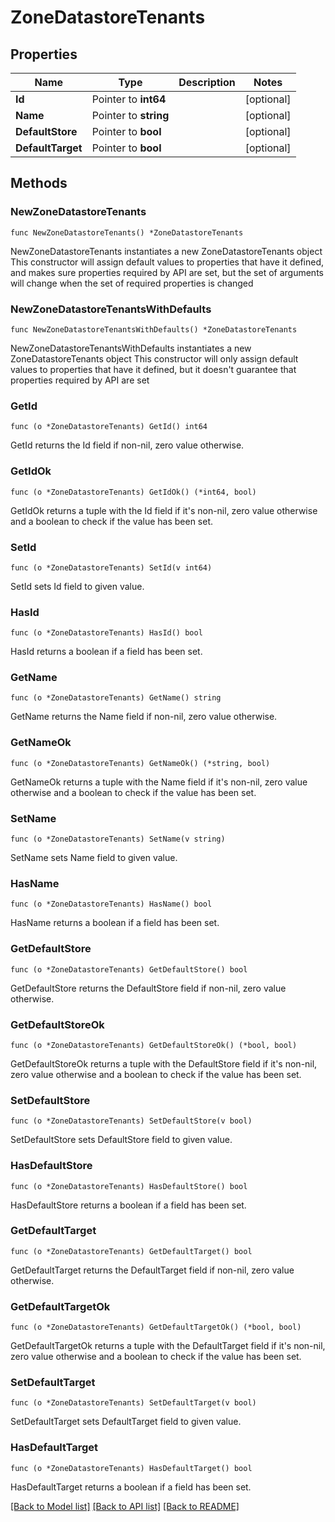 # ZoneDatastoreTenants

## Properties

Name | Type | Description | Notes
------------ | ------------- | ------------- | -------------
**Id** | Pointer to **int64** |  | [optional] 
**Name** | Pointer to **string** |  | [optional] 
**DefaultStore** | Pointer to **bool** |  | [optional] 
**DefaultTarget** | Pointer to **bool** |  | [optional] 

## Methods

### NewZoneDatastoreTenants

`func NewZoneDatastoreTenants() *ZoneDatastoreTenants`

NewZoneDatastoreTenants instantiates a new ZoneDatastoreTenants object
This constructor will assign default values to properties that have it defined,
and makes sure properties required by API are set, but the set of arguments
will change when the set of required properties is changed

### NewZoneDatastoreTenantsWithDefaults

`func NewZoneDatastoreTenantsWithDefaults() *ZoneDatastoreTenants`

NewZoneDatastoreTenantsWithDefaults instantiates a new ZoneDatastoreTenants object
This constructor will only assign default values to properties that have it defined,
but it doesn't guarantee that properties required by API are set

### GetId

`func (o *ZoneDatastoreTenants) GetId() int64`

GetId returns the Id field if non-nil, zero value otherwise.

### GetIdOk

`func (o *ZoneDatastoreTenants) GetIdOk() (*int64, bool)`

GetIdOk returns a tuple with the Id field if it's non-nil, zero value otherwise
and a boolean to check if the value has been set.

### SetId

`func (o *ZoneDatastoreTenants) SetId(v int64)`

SetId sets Id field to given value.

### HasId

`func (o *ZoneDatastoreTenants) HasId() bool`

HasId returns a boolean if a field has been set.

### GetName

`func (o *ZoneDatastoreTenants) GetName() string`

GetName returns the Name field if non-nil, zero value otherwise.

### GetNameOk

`func (o *ZoneDatastoreTenants) GetNameOk() (*string, bool)`

GetNameOk returns a tuple with the Name field if it's non-nil, zero value otherwise
and a boolean to check if the value has been set.

### SetName

`func (o *ZoneDatastoreTenants) SetName(v string)`

SetName sets Name field to given value.

### HasName

`func (o *ZoneDatastoreTenants) HasName() bool`

HasName returns a boolean if a field has been set.

### GetDefaultStore

`func (o *ZoneDatastoreTenants) GetDefaultStore() bool`

GetDefaultStore returns the DefaultStore field if non-nil, zero value otherwise.

### GetDefaultStoreOk

`func (o *ZoneDatastoreTenants) GetDefaultStoreOk() (*bool, bool)`

GetDefaultStoreOk returns a tuple with the DefaultStore field if it's non-nil, zero value otherwise
and a boolean to check if the value has been set.

### SetDefaultStore

`func (o *ZoneDatastoreTenants) SetDefaultStore(v bool)`

SetDefaultStore sets DefaultStore field to given value.

### HasDefaultStore

`func (o *ZoneDatastoreTenants) HasDefaultStore() bool`

HasDefaultStore returns a boolean if a field has been set.

### GetDefaultTarget

`func (o *ZoneDatastoreTenants) GetDefaultTarget() bool`

GetDefaultTarget returns the DefaultTarget field if non-nil, zero value otherwise.

### GetDefaultTargetOk

`func (o *ZoneDatastoreTenants) GetDefaultTargetOk() (*bool, bool)`

GetDefaultTargetOk returns a tuple with the DefaultTarget field if it's non-nil, zero value otherwise
and a boolean to check if the value has been set.

### SetDefaultTarget

`func (o *ZoneDatastoreTenants) SetDefaultTarget(v bool)`

SetDefaultTarget sets DefaultTarget field to given value.

### HasDefaultTarget

`func (o *ZoneDatastoreTenants) HasDefaultTarget() bool`

HasDefaultTarget returns a boolean if a field has been set.


[[Back to Model list]](../README.md#documentation-for-models) [[Back to API list]](../README.md#documentation-for-api-endpoints) [[Back to README]](../README.md)


